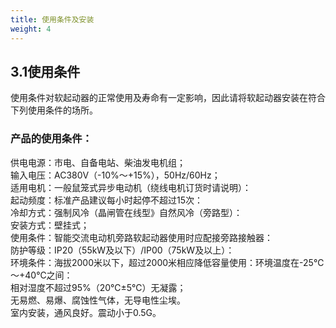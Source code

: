 ```yaml
---
title: 使用条件及安装 
weight: 4
---
```


## 3.1使用条件
使用条件对软起动器的正常使用及寿命有一定影响，因此请将软起动器安装在符合下列使用条件的场所。  
### 产品的使用条件：
供电电源：市电、自备电站、柴油发电机组；  
输入电压：AC380V（-10%～+15%），50Hz/60Hz；   
适用电机：一般鼠笼式异步电动机（绕线电机订货时请说明）：   
起动频度：标准产品建议每小时起停不超过15次：   
冷却方式：强制风冷（晶闸管在线型》自然风冷（旁路型）：   
安装方式：壁挂式；      
使用条件：智能交流电动机旁路软起动器使用时应配接旁路接触器：   
防护等级：IP20（55kW及以下）/IP00（75kW及以上）：   
环境条件：海拔2000米以下，超过2000米相应降低容量使用：环境温度在-25℃～+40℃之间：   
相对湿度不超过95%（20℃±5℃）无凝露；   
无易燃、易爆、腐蚀性气体，无导电性尘埃。   
室内安装，通风良好。震动小于0.5G。
